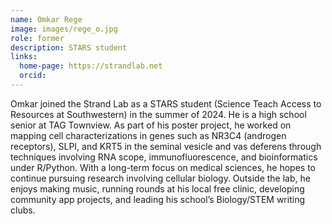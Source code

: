 ```yaml
---
name: Omkar Rege
image: images/rege_o.jpg
role: former
description: STARS student
links:
  home-page: https://strandlab.net
  orcid:
---
```

Omkar joined the Strand Lab as a STARS student (Science Teach Access to Resources at Southwestern) in the summer of 2024. He is a high school senior at TAG Townview. As part of his poster project, he worked on mapping cell characterizations in genes such as NR3C4 (androgen receptors), SLPI, and KRT5 in the seminal vesicle and vas deferens through techniques involving RNA scope, immunofluorescence, and bioinformatics under R/Python. With a long-term focus on medical sciences, he hopes to continue pursuing research involving cellular biology. Outside the lab, he enjoys making music, running rounds at his local free clinic, developing community app projects, and leading his school’s Biology/STEM writing clubs.
